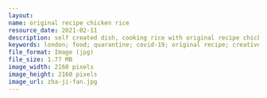 ```yaml
---
layout: 
name: original recipe chicken rice
resource_date: 2021-02-11
description: self created dish, cooking rice with original recipe chicken from KFC, celery, soy sauce and mixed herbs.
keywords: london; food; quarantine; covid-19; original recipe; creative food; home cooking
file_format: Image (jpg)
file_size: 1.77 MB
image_width: 2160 pixels
image_height: 2160 pixels
image_url: zha-ji-fan.jpg
---
```


